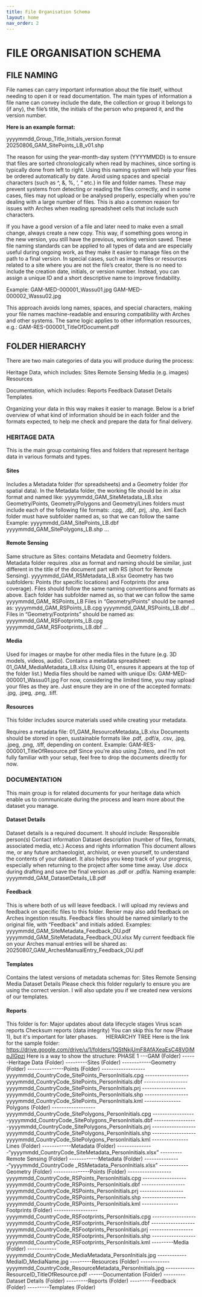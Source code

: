 ```yaml
---
title: File Organisation Schema
layout: home
nav_order: 2
---
```



# FILE ORGANISATION SCHEMA
## FILE NAMING

File names can carry important information about the file itself, without needing to open it or read documentation. The main types of information a file name can convey include the date, the collection or group it belongs to (if any), the file’s title, the initials of the person who prepared it, and the version number.

<strong>Here is an example format:</strong>

yyyymmdd_Group_Title_Initials_version.format
20250806_GAM_SitePoints_LB_v01.shp

The reason for using the year-month-day system (YYYYMMDD) is to ensure that files are sorted chronologically when read by machines, since sorting is typically done from left to right. Using this naming system will help your files be ordered automatically by date.
Avoid using spaces and special characters (such as ^, &, %, ‘, “ etc.) in file and folder names. These may prevent systems from detecting or reading the files correctly, and in some cases, files may not upload or be analysed properly, especially when you're dealing with a large number of files. This is also a common reason for issues with Arches when reading spreadsheet cells that include such characters.

If you have a good version of a file and later need to make even a small change, always create a new copy. This way, if something goes wrong in the new version, you still have the previous, working version saved.
These file naming standards can be applied to all types of data and are especially useful during ongoing work, as they make it easier to manage files on the path to a final version.
In special cases, such as image files or resources related to a site where you are not the file’s creator, there is no need to include the creation date, initials, or version number. Instead, you can assign a unique ID and a short descriptive name to improve findability.

Example:
GAM-MED-000001_Wassu01.jpg
GAM-MED-000002_Wassu02.jpg

This approach avoids long names, spaces, and special characters, making your file names machine-readable and ensuring compatibility with Arches and other systems.
The same logic applies to other information resources, e.g.:
GAM-RES-000001_TitleOfDocument.pdf

## FOLDER HIERARCHY

There are two main categories of data you will produce during the process:

Heritage Data, which includes:
Sites
Remote Sensing
Media (e.g. images)
Resources

Documentation, which includes:
Reports
Feedback
Dataset Details
Templates

Organizing your data in this way makes it easier to manage. Below is a brief overview of what kind of information should be in each folder and the formats expected, to help me check and prepare the data for final delivery.

### HERITAGE DATA
This is the main group containing files and folders that represent heritage data in various formats and types.

#### Sites
Includes a Metadata folder (for spreadsheets) and a Geometry folder (for spatial data).
In the Metadata folder, the working file should be in .xlsx format and named like:
yyyymmdd_GAM_SiteMetadata_LB.xlsx
Geometry/Points, Geometry/Polygons and Geometry/Lines folders must include each of the following file formats:
.cpg, .dbf, .prj, .shp, .kml
Each folder must have subfolder named as, so that we can follow the same 
Example:
yyyymmdd_GAM_SitePoints_LB.dbf
yyyymmdd_GAM_SitePolygons_LB.shp
…
#### Remote Sensing
Same structure as Sites: contains Metadata and Geometry folders.
Metadata folder requires .xlsx as format and naming should be similar, just different in the title of the document part with RS (short for Remote Sensing).
yyyymmdd_GAM_RSMetadata_LB.xlsx
Geometry has two subfolders: Points (for specific locations) and Footprints (for area coverage). Files should follow the same naming conventions and formats  as above.
Each folder has subfolder named as, so that we can follow the same 
	yyyymmdd_GAM_ RSPoints_LB
Files in “Geometry/Points” should be named as:
yyyymmdd_GAM_RSPoints_LB.cpg
yyyymmdd_GAM_RSPoints_LB.dbf
…
Files in “Geometry/Footprints” should be named as:
yyyymmdd_GAM_RSFootprints_LB.cpg
yyyymmdd_GAM_RSFootprints_LB.dbf
…
#### Media
Used for images or maybe for other media files in the future (e.g. 3D models, videos, audio).
Contains a metadata spreadsheet:
01_GAM_MediaMetadata_LB.xlsx
(Using 01_ ensures it appears at the top of the folder list.)
Media files should be named with unique IDs:
GAM-MED-000001_Wassu01.jpg
For now, considering the limited time, you may upload your files as they are. Just ensure they are in one of the accepted formats: .jpg, .jpeg, .png, .tiff.
#### Resources
This folder includes source materials used while creating your metadata.

Requires a metadata file:
01_GAM_ResourceMetadata_LB.xlsx
Documents should be stored in open, sustainable formats like .pdf, .pdf/a, .csv, .jpg, .jpeg, .png, .tiff, depending on content.
Example:
GAM-RES-000001_TitleOfResource.pdf
Since you're also using Zotero, and I’m not fully familiar with your setup, feel free to drop the documents directly for now.

### DOCUMENTATION

This main group is for related documents for your heritage data which enable us to communicate during the process and learn more about the dataset you manage. 
#### Dataset Details
Dataset details is a required document. It should include:
Responsible person(s)
Contact information
Dataset description (number of files, formats, associated media, etc.)
Access and rights information
This document allows me, or any future archaeologist, archivist, or even yourself, to understand the contents of your dataset. It also helps you keep track of your progress, especially when returning to the project after some time away.
Use .docx during drafting and save the final version as .pdf or .pdf/a.
Naming example:
yyyymmdd_GAM_DatasetDetails_LB.pdf

#### Feedback
This is where both of us will leave feedback.
I will upload my reviews and feedback on specific files to this folder.
Renier may also add feedback on Arches ingestion results.
Feedback files should be named similarly to the original file, with “Feedback” and initials added.
Examples:
yyyymmdd_GAM_SiteMetadata_Feedback_OU.pdf
yyyymmdd_GAM_SiteMetadata_Feedback_OU.xlsx
My current feedback file on your Arches manual entries will be shared as:
20250807_GAM_ArchesManualEntry_Feedback_OU.pdf

#### Templates
Contains the latest versions of metadata schemas for:
Sites
Remote Sensing
Media
Dataset Details
Please check this folder regularly to ensure you are using the correct version. I will also update you if we created new versions of our templates.

#### Reports
This folder is for:
Major updates about data lifecycle stages
Virus scan reports
Checksum reports (data integrity)
You can skip this for now (Phase 1), but it's important for later phases.
 
HIERARCHY TREE
Here is the link for the sample folder: https://drive.google.com/drive/u/1/folders/1QStNkjUmF8AfAXeaEsC48V0jMpJlGpzi
Here is a way to show the structure:
PHASE 1
---GAM (Folder)
------Heritage Data (Folder)
---------Sites (Folder)
------------Geometry (Folder)
---------------Points (Folder)
------------------yyyymmdd_CountryCode_SitePoints_PersonInitials.cpg
------------------yyyymmdd_CountryCode_SitePoints_PersonInitials.dbf
------------------yyyymmdd_CountryCode_SitePoints_PersonInitials.prj
------------------yyyymmdd_CountryCode_SitePoints_PersonInitials.shp
------------------yyyymmdd_CountryCode_SitePoints_PersonInitials.kml
---------------Polygons (Folder)
------------------yyyymmdd_CountryCode_SitePolygons_PersonInitials.cpg
------------------yyyymmdd_CountryCode_SitePolygons_PersonInitials.dbf
------------------yyyymmdd_CountryCode_SitePolygons_PersonInitials.prj
------------------yyyymmdd_CountryCode_SitePolygons_PersonInitials.shp
------------------yyyymmdd_CountryCode_SitePolygons_PersonInitials.kml
---------------Lines (Folder)
------------Metadata (Folder)
---------------“yyyymmdd_CountryCode_SiteMetadata_PersonInitials.xlsx”
---------Remote Sensing (Folder)
------------Metadata (Folder)
---------------“yyyymmdd_CountryCode _RSMetadata_PersonInitials.xlsx”
------------Geometry (Folder)
---------------Points (Folder)
------------------yyyymmdd_CountryCode_RSPoints_PersonInitials.cpg
------------------yyyymmdd_CountryCode_RSPoints_PersonInitials.dbf
------------------yyyymmdd_CountryCode_RSPoints_PersonInitials.prj
------------------yyyymmdd_CountryCode_RSPoints_PersonInitials.shp
------------------yyyymmdd_CountryCode_RSPoints_PersonInitials.kml
---------------Footprints (Folder)
------------------yyyymmdd_CountryCode_RSFootprints_PersonInitials.cpg
------------------yyyymmdd_CountryCode_RSFootprints_PersonInitials.dbf
------------------yyyymmdd_CountryCode_RSFootprints_PersonInitials.prj
------------------yyyymmdd_CountryCode_RSFootprints_PersonInitials.shp
------------------yyyymmdd_CountryCode_RSFootprints_PersonInitials.kml
---------Media (Folder)
------------yyyymmdd_CountryCode_MediaMetadata_PersonInitials.jpg
------------MediaID_MediaName.jpg
---------Resources (Folder)
------------yyyymmdd_CountryCode_ResourceMetadata_PersonInitials.jpg
------------ResourceID_TitleOfResource.pdf
------Documentation (Folder)
---------Dataset Details (Folder)
---------Reports (Folder)
---------Feedback (Folder)
---------Templates (Folder)
